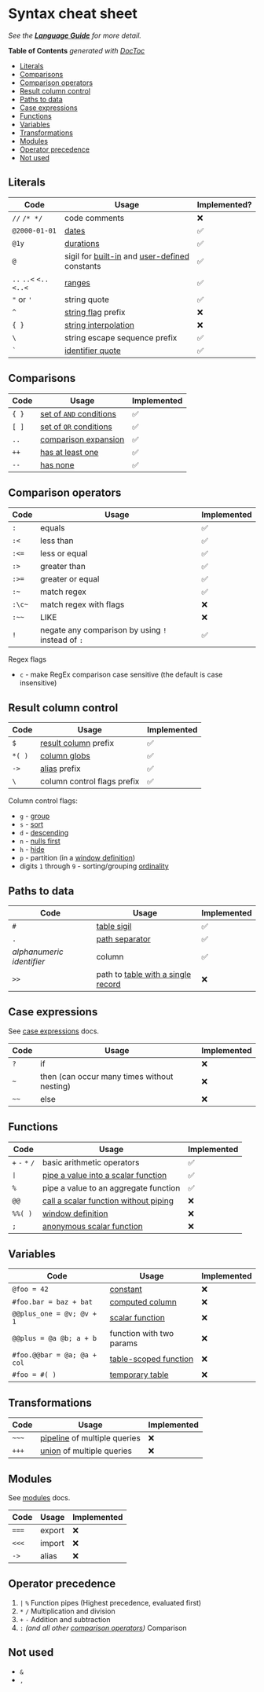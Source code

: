 # Syntax cheat sheet

_See the **[Language Guide](./language.md)** for more detail._

<!-- START doctoc generated TOC please keep comment here to allow auto update -->
<!-- DON'T EDIT THIS SECTION, INSTEAD RE-RUN doctoc TO UPDATE -->
**Table of Contents**  *generated with [DocToc](https://github.com/thlorenz/doctoc)*

- [Literals](#literals)
- [Comparisons](#comparisons)
- [Comparison operators](#comparison-operators)
- [Result column control](#result-column-control)
- [Paths to data](#paths-to-data)
- [Case expressions](#case-expressions)
- [Functions](#functions)
- [Variables](#variables)
- [Transformations](#transformations)
- [Modules](#modules)
- [Operator precedence](#operator-precedence)
- [Not used](#not-used)

<!-- END doctoc generated TOC please keep comment here to allow auto update -->


## Literals

| Code | Usage | Implemented? |
| -- | -- | -- |
| `//` `/* */` | code comments | ❌ |
| `@2000-01-01` | [dates](./language.md#date-literals) | ✅ |
| `@1y` | [durations](./language.md#duration-literals) | ✅ |
| `@` | sigil for [built-in](./language.md#built-in-constants) and [user-defined](./language.md#user-defined-constants) constants | ✅ |
| `..` `..<` `<..` `<..<` | [ranges](./language.md#ranges) | ✅ |
| `"` or `'` | string quote | ✅ |
| `^` | [string flag](./language.md#flagged-strings) prefix | ❌ |
| `{ }` | [string interpolation](./language.md#flagged-strings) | ❌ |
| `\` | string escape sequence prefix | ✅ |
| `` ` `` | [identifier quote](./language.md#identifiers-table-names-and-column-names) | ✅ |

## Comparisons

| Code | Usage | Implemented |
| -- | -- | -- |
| `{ }` | [set of `AND` conditions](./language.md#and-condition-sets) | ✅ |
| `[ ]` | [set of `OR` conditions](./language.md#or-condition-sets) | ✅ |
| `..` | [comparison expansion](./language.md#comparison-expansion) | ✅ |
| `++` | [has at least one](./language.md#has-some-and-has-none-conditions) | ✅ |
| `--` | [has none](./language.md#has-some-and-has-none-conditions) | ✅ |

## Comparison operators

| Code | Usage | Implemented |
| -- | -- | -- |
| `:` | equals | ✅ |
| `:<` | less than | ✅ |
| `:<=` | less or equal | ✅ |
| `:>` | greater than | ✅ |
| `:>=` | greater or equal | ✅ |
| `:~` | match regex | ✅ |
| `:\c~` | match regex with flags | ❌ |
| `:~~` | LIKE | ❌ |
| `!` | negate any comparison by using `!` instead of `:` | ✅ |

Regex flags

- `c` - make RegEx comparison case sensitive (the default is case insensitive)

## Result column control

| Code | Usage | Implemented |
| -- | -- | -- |
| `$` | [result column](./language.md#result-columns) prefix | ✅ |
| `*( )` | [column globs](./language.md#column-globs) | ✅ |
| `->` | [alias](./language.md#aliasing-result-columns) prefix | ✅ |
| `\` | column control flags prefix | ✅ |

Column control flags:

- `g` - [group](./language.md#grouping-and-aggregation)
- `s` - [sort](./language.md#basic-sorting)
- `d` - [descending](./language.md#descending-sorting)
- `n` - [nulls first](./language.md#sorting-null-values)
- `h` - [hide](./language.md#hiding-columns-within-a-glob)
- `p` - partition (in a [window definition](./language.md#window-functions))
- digits `1` through `9` - sorting/grouping [ordinality](./language.md#multiple-sorting)

## Paths to data

| Code | Usage | Implemented |
| -- | -- | -- |
| `#` | [table sigil](./language.md#identifiers-table-names-and-column-names) | ✅ |
| `.` | [path separator](./language.md#single-related-records-via-column-name-chains) | ✅ |
| _alphanumeric identifier_ | column | ✅ |
| `>>` | path to [table with a single record](./language.md#single-related-records-via-table-name) | ❌ |

## Case expressions

See [case expressions](./language.md#case-expressions) docs.

| Code | Usage | Implemented |
| -- | -- | -- |
| `?` | if | ❌ |
| `~` | then (can occur many times without nesting) | ❌ |
| `~~` | else | ❌ |

## Functions

| Code | Usage | Implemented |
| -- | -- | -- |
| `+` `-` `*` `/` | basic arithmetic operators | ✅ |
| <tt>&VerticalLine;</tt> | [pipe a value into a scalar function](./language.md#function-piping) | ✅ |
| `%` | pipe a value to an aggregate function | ✅ |
| `@@` | [call a scalar function without piping](./language.md#function-calling) | ❌ |
| `%%( )` | [window definition](./language.md#window-functions) | ❌ |
| `;` | [anonymous scalar function](./language.md#anonymous-functions) | ❌ |

## Variables

| Code | Usage | Implemented |
| -- | -- | -- |
| `@foo = 42` | [constant](./language.md#user-defined-constants) | ❌ |
| `#foo.bar = baz + bat` | [computed column](./language.md#computed-columns) | ❌ |
| `@@plus_one = @v; @v + 1` | [scalar function](./language.md#user-defined-functions) | ❌ |
| `@@plus = @a @b; a + b` | function with two params | ❌ |
| `#foo.@@bar = @a; @a + col` | [table-scoped function](./language.md#table-scoped-functions) | ❌ |
| `#foo = #( )` | [temporary table](./language.md#user-defined-tables) | ❌ |

## Transformations

| Code | Usage | Implemented |
| -- | -- | -- |
| `~~~` | [pipeline](./language.md#pipeline-of-multiple-queries) of multiple queries | ❌ |
| `+++` | [union](./language.md#union-of-multiple-queries) of multiple queries | ❌ |

## Modules

See [modules](./language.md#modules) docs.

| Code | Usage | Implemented |
| -- | -- | -- |
| `===` | export | ❌ |
| `<<<` | import | ❌ |
| `->` | alias | ❌ |

## Operator precedence

1. `|` `%` Function pipes (Highest precedence, evaluated first)
1. `*` `/` Multiplication and division
1. `+` `-` Addition and subtraction
1. `:` _(and all other [comparison operators](#comparisons))_ Comparison

## Not used

- `&`
- `,`

